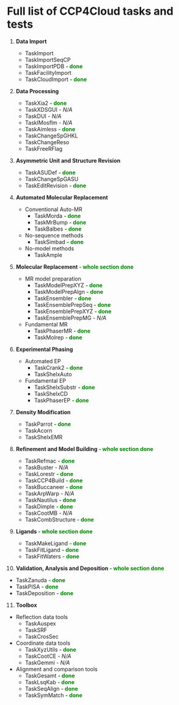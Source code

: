 # Full list of CCP4Cloud tasks and tests

1. **Data Import**
   - TaskImport        
   - TaskImportSeqCP   
   - TaskImportPDB **<span style="color:green">- done</span>**
   - TaskFacilityImport
   - TaskCloudImport **<span style="color:green">- done</span>**

2. **Data Processing**
   - TaskXia2 **<span style="color:green">- done</span>**
   - TaskXDSGUI _- N/A_
   - TaskDUI _- N/A_
   - TaskIMosflm _- N/A_
   - TaskAimless **<span style="color:green">- done</span>**
   - TaskChangeSpGHKL
   - TaskChangeReso  
   - TaskFreeRFlag   

3. **Asymmetric Unit and Structure Revision**
   - TaskASUDef **<span style="color:green">- done</span>**
   - TaskChangeSpGASU      
   - TaskEditRevision **<span style="color:green">- done</span>**

4. **Automated Molecular Replacement**
   - Conventional Auto-MR
      * TaskMorda **<span style="color:green">- done</span>**
      * TaskMrBump **<span style="color:green">- done</span>**
      * TaskBalbes **<span style="color:green">- done</span>**
   - No-sequence methods
      * TaskSimbad **<span style="color:green">- done</span>**
   - No-model methods
      * TaskAmple

5. **Molecular Replacement <span style="color:green">- whole section done</span>**
   - MR model preparation
      * TaskModelPrepXYZ **<span style="color:green">- done</span>**
      * TaskModelPrepAlgn **<span style="color:green">- done</span>**
      * TaskEnsembler **<span style="color:green">- done</span>**
      * TaskEnsemblePrepSeq **<span style="color:green">- done</span>**
      * TaskEnsemblePrepXYZ **<span style="color:green">- done</span>**
      * TaskEnsemblePrepMG _- N/A_
   - Fundamental MR
      * TaskPhaserMR **<span style="color:green">- done</span>**
      * TaskMolrep **<span style="color:green">- done</span>**

6. **Experimental Phasing**
   - Automated EP
      * TaskCrank2 **<span style="color:green">- done</span>**
      * TaskShelxAuto  
   - Fundamental EP
      * TaskShelxSubstr **<span style="color:green">- done</span>**
      * TaskShelxCD    
      * TaskPhaserEP **<span style="color:green">- done</span>**

7. **Density Modification**
   - TaskParrot **<span style="color:green">- done</span>**
   - TaskAcorn 
   - TaskShelxEMR

8. **Refinement and Model Building <span style="color:green">- whole section done</span>**
   - TaskRefmac **<span style="color:green">- done</span>**
   - TaskBuster _- N/A_
   - TaskLorestr **<span style="color:green">- done</span>**
   - TaskCCP4Build **<span style="color:green">- done</span>**
   - TaskBuccaneer **<span style="color:green">- done</span>**
   - TaskArpWarp _- N/A_
   - TaskNautilus **<span style="color:green">- done</span>**
   - TaskDimple **<span style="color:green">- done</span>**
   - TaskCootMB _- N/A_
   - TaskCombStructure **<span style="color:green">- done</span>**

9. **Ligands <span style="color:green">- whole section done</span>**
   - TaskMakeLigand **<span style="color:green">- done</span>**
   - TaskFitLigand **<span style="color:green">- done</span>**
   - TaskFitWaters **<span style="color:green">- done</span>**

10. **Validation, Analysis and Deposition <span style="color:green">- whole section done</span>**
   - TaskZanuda **<span style="color:green">- done</span>**
   - TaskPISA **<span style="color:green">- done</span>**
   - TaskDeposition **<span style="color:green">- done</span>**

11. **Toolbox**
   - Reflection data tools
      * TaskAuspex  
      * TaskSRF     
      * TaskCrosSec 
   - Coordinate data tools
      * TaskXyzUtils **<span style="color:green">- done</span>**
      * TaskCootCE _- N/A_
      * TaskGemmi _- N/A_
   - Alignment and comparison tools
      * TaskGesamt **<span style="color:green">- done</span>**
      * TaskLsqKab **<span style="color:green">- done</span>**
      * TaskSeqAlign **<span style="color:green">- done</span>**
      * TaskSymMatch **<span style="color:green">- done</span>**

